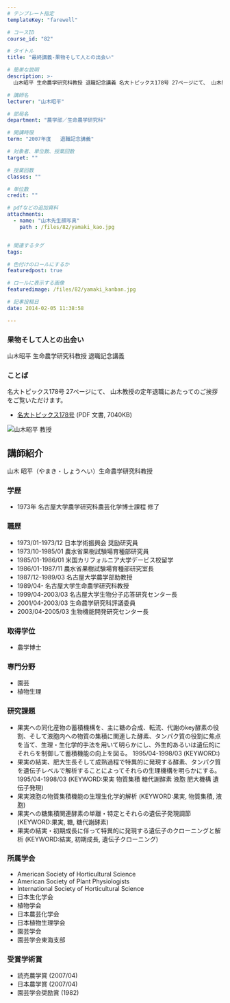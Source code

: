 ```yaml
---
# テンプレート指定
templateKey: "farewell"

# コースID
course_id: "82"

# タイトル
title: "最終講義-果物そして人との出会い"

# 簡単な説明
description: >-
  山木昭平 生命農学研究科教授 退職記念講義 名大トピックス178号 27ページにて、 山木教授の定年退職にあたってのご挨拶をご覧いただけます。   * [名大トピックス178号](ht...

# 講師名
lecturer: "山木昭平"

# 部局名
department: "農学部／生命農学研究科"

# 開講時限
term: "2007年度	退職記念講義"

# 対象者、単位数、授業回数
target: ""

# 授業回数
classes: ""

# 単位数
credit: ""

# pdfなどの追加資料
attachments: 
  - name: "山木先生顔写真" 
    path : /files/82/yamaki_kao.jpg


# 関連するタグ
tags:

# 色付けのロールにするか
featuredpost: true

# ロールに表示する画像
featuredimage: /files/82/yamaki_kanban.jpg

# 記事投稿日
date: 2014-02-05 11:38:58

---
```

### 果物そして人との出会い

山木昭平 生命農学研究科教授 退職記念講義 

### ことば

名大トピックス178号 27ページにて、 山木教授の定年退職にあたってのご挨拶をご覧いただけます。 

  * [名大トピックス178号](http://www.nagoya-u.ac.jp/about-nu/public-relations/publication/upload_images/no178.pdf) (PDF 文書, 7040KB)

![山木昭平 教授](/files/82/yamaki_kao.jpg) 
## 講師紹介

山木 昭平（やまき・しょうへい）生命農学研究科教授 

### 学歴

  * 1973年 名古屋大学農学研究科農芸化学博士課程 修了

### 職歴

  * 1973/01-1973/12 日本学術振興会 奨励研究員
  * 1973/10-1985/01 農水省果樹試験場育種部研究員
  * 1985/01-1986/01 米国カリフォルニア大学デービス校留学
  * 1986/01-1987/11 農水省果樹試験場育種部研究室長
  * 1987/12-1989/03 名古屋大学農学部助教授
  * 1989/04- 名古屋大学生命農学研究科教授
  * 1999/04-2003/03 名古屋大学生物分子応答研究センター長
  * 2001/04-2003/03 生命農学研究科評議委員
  * 2003/04-2005/03 生物機能開発研究センター長

### 取得学位

  * 農学博士

### 専門分野

  * 園芸
  * 植物生理

### 研究課題

  * 果実への同化産物の蓄積機構を、主に糖の合成、転流、代謝のkey酵素の役割、そして液胞内への物質の集積に関連した酵素、タンパク質の役割に焦点を当て、生理・生化学的手法を用いて明らかにし、外生的あるいは遺伝的にそれらを制御して蓄積機能の向上を図る。 1995/04-1998/03 (KEYWORD:) 
  * 果実の結実、肥大生長そして成熟過程で特異的に発現する酵素、タンパク質を遺伝子レベルで解析することによってそれらの生理機構を明らかにする。 1995/04-1998/03 (KEYWORD:果実 物質集積 糖代謝酵素 液胞 肥大機構 遺伝子発現) 
  * 果実液胞の物質集積機能の生理生化学的解析 (KEYWORD:果実, 物質集積, 液胞) 
  * 果実への糖集積関連酵素の単離・特定とそれらの遺伝子発現調節 (KEYWORD:果実, 糖, 糖代謝酵素) 
  * 果実の結実・初期成長に伴って特異的に発現する遺伝子のクローニングと解析 (KEYWORD:結実, 初期成長, 遺伝子クローニング) 

### 所属学会

  * American Society of Horticultural Science
  * American Society of Plant Physiologists
  * International Society of Horticultural Science
  * 日本生化学会
  * 植物学会
  * 日本農芸化学会
  * 日本植物生理学会
  * 園芸学会
  * 園芸学会東海支部

### 受賞学術賞

  * 読売農学賞 (2007/04)
  * 日本農学賞 (2007/04)
  * 園芸学会奨励賞 (1982)
